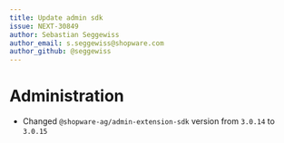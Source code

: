 ```yaml
---
title: Update admin sdk
issue: NEXT-30849
author: Sebastian Seggewiss
author_email: s.seggewiss@shopware.com
author_github: @seggewiss
---
```

# Administration
* Changed `@shopware-ag/admin-extension-sdk` version from `3.0.14` to `3.0.15`
